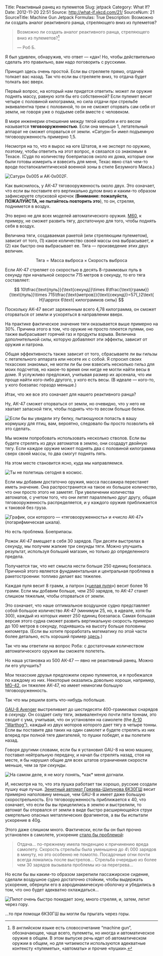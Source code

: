 Title: Реактивный ранец из пулеметов
Slug: jetpack
Category: What If?
Date: 2012-11-20 22:51
Source: http://what-if.xkcd.com/21/
SourceNum: 21
SourceTitle: Machine Gun Jetpack
Formulas: True
Description: Возможно ли создать аналог реактивного ранца, стреляющего вниз из пулеметов?

> Возможно ли создать аналог реактивного ранца, стреляющего вниз из пулеметов?[^1]
>
> — Роб Б.

Я был удивлен, обнаружив, что ответ — «да»! Но, чтобы действительно сделать это правильно, вам надо поговорить с русскими.

Принцип здесь очень простой. Если вы стреляете прямо, отдачей толкает вас назад. Так что если вы стреляете вниз, то отдача будет толкать вас вверх.

Первый вопрос, на который нам придется ответить: может ли оружие поднять массу, равную хотя бы его собственной? Если пулемет весит четыре с половиной килограмма, но сила отдачи при стрельбе эквивалентна трем с половиной, то он не сможет оторвать сам себя от земли, не говоря уже о подъеме себя вместе с человеком.

В мире инженерии отношение между тягой корабля и его весом называется **тяговооруженностью**. Если она меньше 1, летательный аппарат не сможет оторваться от земли. «Сатурн-5» имел подъемную тяговооруженность примерно 1,5.

Несмотря на то, что я вырос на юге Штатов, я не эксперт по оружию, поэтому, чтобы ответить на этот вопрос, я связался со знакомым в Техасе. (Судя по количеству боеприпасов около их дома, которые они были готовы измерить и взвесить для меня, Техас явно стал чем-то вроде постапокалиптической военной зоны в стиле Безумного Макса.)

![](/uploads/021-jetpack/jetpack_saturn_v_ru.png "Сатурн 0x005 и AK-0x002F.")

Как выяснилось, у АК-47 тяговооруженность около двух. Это означает, что если вы поставите его вертикально дулом вниз и каким-то образом зафиксируете спусковой крючок (**Внимание: пожалуйста, ПОЖАЛУЙСТА, не пытайтесь повторить это**), то он, стреляя, поднимется в воздух.

Это верно не для всех моделей автоматического оружия. [M60](http://ru.wikipedia.org/wiki/M60_(пулемёт)), к примеру, не сможет развить тягу, достаточную для того, чтобы поднять себя в воздух.

Величина тяги, создаваемая ракетой (или стреляющим пулеметом), зависит от того, (1) какое количество своей массы она выбрасывает, и (2) как быстро она выбрасывает ее. Тяга — произведение этих двух величин.

$$ \text{Тяга}=\text{Масса выброса}\times\text{Скорость выброса} $$

Если АК-47 стреляет со скоростью в десять 8-граммовых пуль в секунду при начальной скорости 715 метров в секунду, то его тяга составляет:

$$ 10\tfrac{\text{пуль}}{\text{секунд}}\times 8\tfrac{\text{грамм}}{\text{пуль}}\times 715\tfrac{\text{метров}}{\text{секунд}}=57{,}2\text{ Н}\approx 6\text{ килограммов силы} $$

Поскольку АК-47 весит заряженным всего 4,78 килограмма, он сможет оторваться от земли и ускоряться в направлении вверх.

На практике фактическое значение тяги оказывается выше примерно на 30%. Причина этого в том, что оружие не просто плюется пулями, оно также выбрасывает горячий газ и продукты взрыва. Величина дополнительной силы, которую добавляют эти эффекты, зависит от оружия и патрона.

Общая эффективность также зависит от того, сбрасываете ли вы гильзы с летательного аппарата или несете их с собой. Я спросил своих техасских знакомых, не могли ли бы они взвесить несколько гильз для моих подсчетов, но какое-то время они нигде не могли найти весы в доме. Я услужливо предложил, учитывая размер их арсенала, что им проще найти кого-либо _другого_, у кого есть весы. (В идеале — кого-то, у кого боезапас гораздо меньше.)

Итак, что же все это означает для нашего реактивного ранца?

Ну, АК-47 сможет оторваться от земли, но очевидно, что у него не хватает запасной тяги, чтобы поднять что-то весом больше белки.

![](/uploads/021-jetpack/jetpack_squirrel.png "Если бы вы увидели эту белку, пытающуюся попасть в вашу кормушку для птиц, вам, вероятно, следовало бы просто позволить ей это сделать.")

Мы можем попробовать использовать несколько стволов. Если вы будете стрелять из двух автоматов в землю, они создадут двойную тягу. Если каждое оружие может поднять два с половиной килограмма сверх своей массы, то два смогут поднять пять.

На этом месте становится ясно, куда мы направляемся.

![](/uploads/021-jetpack/jetpack_500.png "Ты не полетишь сегодня в космос.")

Если мы добавим достаточно оружия, масса пассажира перестанет иметь значение. Она распространится на такое их большое количество, что они просто этого не заметят. При увеличении количества автоматов, с учетом того, что они летят параллельно друг другу, общая тяговооруженность распределяется, и у каждого оружия приближается к таковой без груза.

![](/uploads/021-jetpack/jetpack_twr_ru.png "График, оси которого — «тяговооруженность» и «число АК-47» (логарифмическая шкала).")

Но есть проблема. Боеприпасы.

Рожок АК-47 вмещает в себя 30 зарядов. При десяти выстрелах в секунду, мы получим жалкие три секунды тяги. Можно улучшить результат, используя больший магазин, но только до определенного предела.

Получается так, что нет смысла нести больше 250 единиц боезапаса. Причиной этого является фундаментальная и центральная проблема в ракетостроении: топливо делает вас тяжелее.

Каждая пуля весит 8 грамм, а патрон («[целая пуля](https://www.youtube.com/watch?v=GGPIQ72-2Vg)») весит более 16 грамм. Если мы добавим больше, чем 250 зарядов, то АК-47 станет слишком тяжелым, чтобы оторваться от земли.

Это означает, что наше оптимальное воздушное судно представляет собой большое количество АК-47 (минимум 25, но, в идеале, хотя бы 300), каждый из которых имеет 250 единиц боезапаса. Самая большая версия этого судна сможет развить вертикальную скорость примерно до 100 метров в секунду, поднявшись на высоту больше половины километра. (Если вы хотите проработать математику по этой части более детально, есть хороший пример [здесь](http://ocw.mit.edu/courses/aeronautics-and-astronautics/16-07-dynamics-fall-2009/lecture-notes/MIT16_07F09_Lec14.pdf).)

Так что мы ответили на вопрос Роба: с достаточным количеством автоматического оружия вы сможете полететь.

Но наша установка из 500 АК-47 — явно не реактивный ранец. Можно ли его улучшить?

Мои техасские друзья предложили серию пулеметов, и я пробежался по каждому из них. Некоторые оказались довольно хороши, например, [MG-42](http://ru.wikipedia.org/wiki/MG_42), он тяжелее АК-47, но имеет немногим большую тяговооруженность.

Так что мы решили взять что-нибудь побольше.

[GAU-8 Avenger](http://ru.wikipedia.org/wiki/GAU-8_Avenger) выстреливает до шестидесяти 400-граммовых снарядов в _секунду_. Он создает силу тяги, эквивалентную почти пяти тоннам, это сводит с ума, учитывая, что он установлен на самолете (the [A-10 “Warthog”](http://ru.wikipedia.org/wiki/A-10_Thunderbolt_II)), каждый из двух моторов которого дает тягу в четыре тонны. Если вы поставите два таких на один самолет и будете стрелять из них вперед при полной тяге двигателей, то пушки победят, и вы полетите назад.

Говоря другими словами, если бы я установил GAU-8 на мою машину, поставил нейтральную передачу, и начал бы стрелять назад, стоя на месте, я бы нарушил общие для всех штатов ограничения скорости меньше, чем за _три секунды_.

![](/uploads/021-jetpack/jetpack_speeding_ru.png "На самом деле, я не могу понять, *как* меня догнали.")

И, несмотря на то, что эта пушка работает так хорошо, русские создали пушку еще лучше. [Зенитный автомат Грязева-Шипунова 6К30ГШ](http://ru.wikipedia.org/wiki/30-мм_шестиствольный_зенитный_автомат_6К30ГШ) весит примерно наполовину меньше, чем GAU-8 и имеет даже большую скорострельность. Его тяговооруженность приближается к 40, что означает, что если бы вы прицелились в землю и выстрелили, то автомат бы оторвался от земли в виде быстро расширяющейся струи смертельно опасных металлических фрагментов, а вы бы испытали ускорение в 40g.

Этого даже слишком много. Фактически, если бы он был прочно установлен в самолете, ускорение [стало бы проблемой](http://www.airvectors.net/avmig23_2.html#m4):

> Отдача… по-прежнему имела тенденцию к причинению вреда самолету. Скорость стрельбы была уменьшена до 4\ 000 зарядов в минуту, но это особенно не помогло. Посадочные огни почти всегда ломались после выстрелов… Стрельба очередью из более чем 30 зарядов вызывала проблемы из-за перегрева…

Но если бы вы каким-то образом закрепили пассажирское сидение, сделали воздушное судно достаточно стойким, чтобы выдержать ускорение, обернули его в аэродинамическую оболочку и убедились в том, что оно будет адекватно охлаждаться…

![](/uploads/021-jetpack/jetpack_mountains_ru.png "Пилот очень быстро покидает зону, много стреляя, и, затем, летит через гору.")

…то при помощи 6К30ГШ вы могли бы прыгать через горы.

[^1]: В английском языке есть словосочетание “machine gun”, обозначающее, чаще всего, пулеметы, но иногда и автоматическое оружие в общем. В этом выпуске речь идет об автоматическом оружии в общем, но для читаемости используются адекватные контексту «пулеметы», «автоматы» и прочие «пушки».
